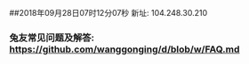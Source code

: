 ##2018年09月28日07时12分07秒 新址: 104.248.30.210
### 兔友常见问题及解答: https://github.com/wanggonging/d/blob/w/FAQ.md
